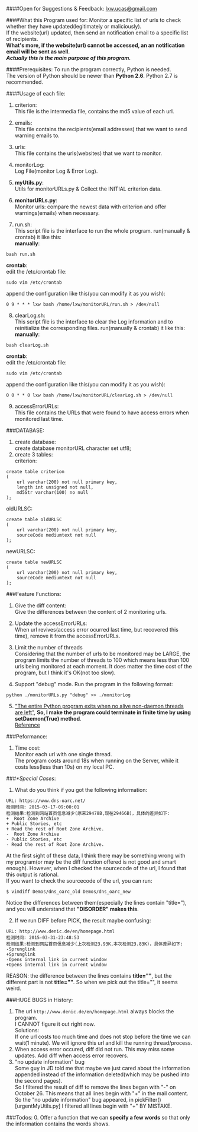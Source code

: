 ####Open for Suggestions & Feedback:
lxw.ucas@gmail.com

####What this Program used for:
Monitor a specific list of urls to check whether they have updated(legitimately or maliciously).<br>
If the website(url) updated, then send an notification email to a specific list of recipients.<br>
**What's more, if the website(url) cannot be accessed, an an notification email will be sent as well.** <br>
**_Actually this is the main purpose of this program._**<br>

####Prerequisites:
To run the program correctly, Python is needed.<br>
The version of Python should be newer than **Python 2.6**. Python 2.7 is recommended.

####Usage of each file:
1. criterion:<br>
This file is the intermedia file, contains the md5 value of each url.

2. emails:<br>
This file contains the recipients(email addresses) that we want to send warning emails to.

3. urls:<br>
This file contains the urls(websites) that we want to monitor.

4. monitorLog:<br>
Log File(monitor Log & Error Log).

5. **myUtils.py**:<br>
Utils for monitorURLs.py & Collect the INITIAL criterion data.

6. **monitorURLs.py**:<br>
Monitor urls: compare the newest data with criterion and offer warnings(emails) when necessary.

7. run.sh:<br>
This script file is the interface to run the whole program. run(manually & crontab) it like this:<br>
**manually**:<br>
 ```
 bash run.sh
 ```
**crontab**:<br>
edit the /etc/crontab file:<br>
 ```
 sudo vim /etc/crontab
 ```
append the configuration like this(you can modify it as you wish):<br>
 ```
 0 9 * * * lxw bash /home/lxw/monitorURL/run.sh > /dev/null
 ```

8. clearLog.sh:<br>
This script file is the interface to clear the Log information and to reinitialize the corresponding files. run(manually & crontab) it like this:<br>
**manually**:<br>
 ```
 bash clearLog.sh
 ```
**crontab**:<br>
edit the /etc/crontab file:<br>
 ```
 sudo vim /etc/crontab
 ```
append the configuration like this(you can modify it as you wish):<br>
 ```
 0 0 * * 0 lxw bash /home/lxw/monitorURL/clearLog.sh > /dev/null
 ```

9. accessErrorURLs:<br>
This file contains the URLs that were found to have access errors when monitored last time.

###DATABASE:
1. create database:<br>
create database monitorURL character set utf8;<br>
2. create 3 tables:<br>
criterion:<br>
```
create table criterion
(
    url varchar(200) not null primary key,
    length int unsigned not null,
    md5Str varchar(100) no null
);
```
oldURLSC:<br>
```
create table oldURLSC
(
    url varchar(200) not null primary key,
    sourceCode mediumtext not null
);
```
newURLSC:<br>
```
create table newURLSC
(
    url varchar(200) not null primary key,
    sourceCode mediumtext not null
);
```

###Feature Functions:
1. Give the diff content:<br>
Give the differences between the content of 2 monitoring urls.<br>

2. Update the accessErrorURLs:<br>
When url revives(access error ocurred last time, but recovered this time), remove it from the accessErrorURLs.<br>

3. Limit the number of threads<br>
Considering that the number of urls to be monitored may be LARGE, the program limits the number of threads to 100 which means less than 100 urls being monitored at each moment. It does matter the time cost of the program, but I think it's OK(not too slow).<br>

4. Support "debug" mode. Run the program in the following format:<br>
 ```
 python ./monitorURLs.py "debug" >> ./monitorLog
 ```
5. ["The entire Python program exits when no alive non-daemon threads are left"](https://docs.python.org/2.7/library/threading.html),
**So, I make the program could terminate in finite time by using setDaemon(True) method**.</br>
[Reference](http://www.cnblogs.com/jefferybest/archive/2011/10/09/2204050.html)

###Peformance:
1. Time cost:<br>
Monitor each url with one single thread. <br>
The program costs around 18s when running on the Server, while it costs less(less than 10s) on my local PC.<br>

###_*Special Cases_:
1. What do you think if you got the following information:<br>
```
URL: https://www.dns-oarc.net/
检测时间: 2015-03-17-09:00:01
检测结果:检测到网站首页信息减少(原来29478B,现在29466B)，具体的差异如下:
+  Root Zone Archive
+ Public Stories, etc
+ Read the rest of Root Zone Archive.
-  Root Zone Archive
- Public Stories, etc
- Read the rest of Root Zone Archive.
```
At the first sight of these data, I think there may be something wrong with my program(or may be the diff function offered is not good and smart enough). However, when I checked the sourcecode of the url, I found that this output is rational.<br>
If you want to check the sourcecode of the url, you can run:<br>
```
$ vimdiff Demos/dns_oarc_old Demos/dns_oarc_new
```
Notice the differences between them(especially the lines contain "title="), and you will understand that **"DISORDER" makes this**.<br>

2. If we run DIFF before PICK, the result maybe confusing:<br>
```
URL: http://www.denic.de/en/homepage.html
检测时间: 2015-03-31-23:48:53
检测结果:检测到网站首页信息减少(上次检测23.93K,本次检测23.83K)，具体差异如下:
-Sprunglink
+Sprunglink
-Opens internal link in current window
+Opens internal link in current window
```
REASON: the difference between the lines contains **title=""**, but the different part is not **title=""**. So when we pick out the title="", it seems weird.<br>

###HUGE BUGS in History:
1. The url `http://www.denic.de/en/homepage.html` always blocks the program.<br>
I CANNOT figure it out right now.<br>
Solutions:<br>
If one url costs too much time and does not stop before the time we can wait(1 minute). We will ignore this url and kill the running thread/process.
2. When access error occured, diff did not run. This may miss some updates.
Add diff when access error recovers.<br>
3. "no update information" bug<br>
Some guy in JD told me that maybe we just cared about the information appended instead of the information deleted(which may be pushed into the second pages).<br>
So I filtered the result of diff to remove the lines began with "-" on October 26. This means that all lines begin with "+" in the mail content.
So the "no update information" bug appeared, in pickFilter()[urgentMyUtils.py] I filtered all lines begin with "+" BY MISTAKE.<br>

###Todos:
0. Offer a function that we can **specify a few words** so that only the information contains the words shows.<br>
